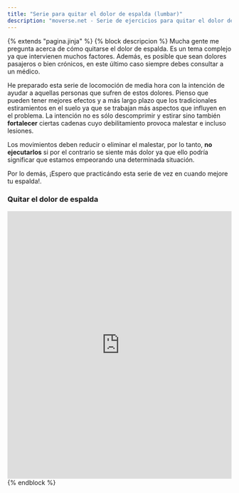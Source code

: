 ```yaml
---
title: "Serie para quitar el dolor de espalda (lumbar)"
description: "moverse.net - Serie de ejercicios para quitar el dolor de espalda (lumbar)"
---
```

{% extends "pagina.jinja" %}
{% block descripcion %}
Mucha gente me pregunta acerca de cómo quitarse el dolor de espalda. Es un tema complejo ya que intervienen muchos factores. Además, es posible que sean dolores pasajeros o bien crónicos, en este último caso siempre debes consultar a un médico.

He preparado esta serie de locomoción de media hora con la intención de ayudar a aquellas personas que sufren de estos dolores. Pienso que pueden tener mejores efectos y a más largo plazo que los tradicionales estiramientos en el suelo ya que se trabajan más aspectos que influyen en el problema. La intención no es sólo descomprimir y estirar sino también **fortalecer** ciertas cadenas cuyo debilitamiento provoca malestar e incluso lesiones.

Los movimientos deben reducir o eliminar el malestar, por lo tanto, **no ejecutarlos** si por el contrario se siente más dolor ya que ello podría significar que estamos empeorando una determinada situación.

Por lo demás, ¡Espero que practicándo esta serie de vez en cuando mejore tu espalda!.

### Quitar el dolor de espalda

<iframe width="100%" height="600"  max-width="100%" allowfullscreen="" frameborder="0"
src="https://www.youtube.com/embed/HJgeexZRU18">
</iframe>
{% endblock %}